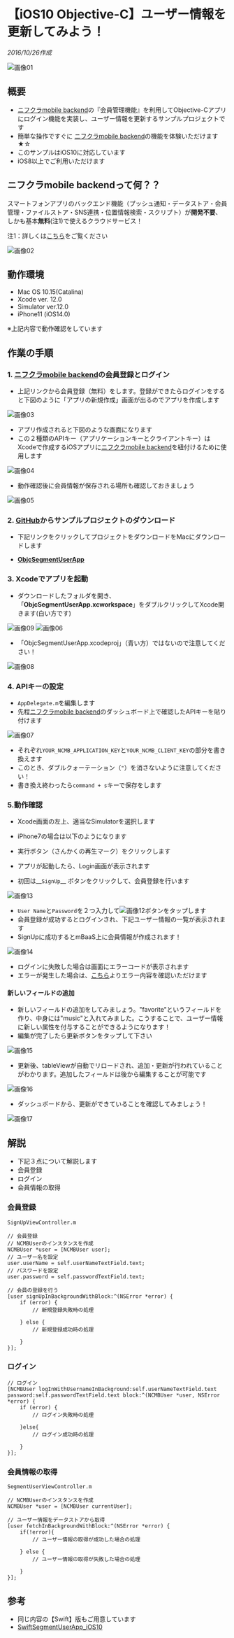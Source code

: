 # 【iOS10 Objective-C】ユーザー情報を更新してみよう！
*2016/10/26作成*

![画像01](/readme-img/001.png)

## 概要
* [ニフクラmobile backend](https://mbaas.nifcloud.com/)の『会員管理機能』を利用してObjective-Cアプリにログイン機能を実装し、ユーザー情報を更新するサンプルプロジェクトです
* 簡単な操作ですぐに [ニフクラmobile backend](https://mbaas.nifcloud.com/)の機能を体験いただけます★☆
* このサンプルはiOS10に対応しています
 * iOS8以上でご利用いただけます

## ニフクラmobile backendって何？？
スマートフォンアプリのバックエンド機能（プッシュ通知・データストア・会員管理・ファイルストア・SNS連携・位置情報検索・スクリプト）が**開発不要**、しかも基本**無料**(注1)で使えるクラウドサービス！

注1：詳しくは[こちら](https://mbaas.nifcloud.com/price.htm)をご覧ください

![画像02](/readme-img/002.png)

## 動作環境
* Mac OS 10.15(Catalina)
* Xcode ver. 12.0
* Simulator ver.12.0
* iPhone11 (iOS14.0)

※上記内容で動作確認をしています

## 作業の手順
### 1. [ニフクラmobile backend](https://mbaas.nifcloud.com/)の会員登録とログイン

* 上記リンクから会員登録（無料）をします。登録ができたらログインをすると下図のように「アプリの新規作成」画面が出るのでアプリを作成します

![画像03](/readme-img/003.png)

* アプリ作成されると下図のような画面になります
* この２種類のAPIキー（アプリケーションキーとクライアントキー）はXcodeで作成するiOSアプリに[ニフクラmobile backend](https://mbaas.nifcloud.com/)を紐付けるために使用します

![画像04](/readme-img/004.png)

* 動作確認後に会員情報が保存される場所も確認しておきましょう

![画像05](/readme-img/005.png)

### 2. [GitHub](https://github.com/NIFCloud-mbaas/ObjcSegmentUserApp_iOS10)からサンプルプロジェクトのダウンロード

* 下記リンクをクリックしてプロジェクトをダウンロードをMacにダウンロードします

 * __[ObjcSegmentUserApp](https://github.com/NIFCloud-mbaas/ObjcSegmentUserApp_iOS10/archive/master.zip)__

### 3. Xcodeでアプリを起動

* ダウンロードしたフォルダを開き、「__ObjcSegmentUserApp.xcworkspace__」をダブルクリックしてXcode開きます(白い方です)

![画像09](/readme-img/009.png)
![画像06](/readme-img/006.png)

* 「ObjcSegmentUserApp.xcodeproj」（青い方）ではないので注意してください！

![画像08](/readme-img/008.png)

### 4. APIキーの設定

* `AppDelegate.m`を編集します
* 先程[ニフクラmobile backend](https://mbaas.nifcloud.com/)のダッシュボード上で確認したAPIキーを貼り付けます

![画像07](/readme-img/007.png)

* それぞれ`YOUR_NCMB_APPLICATION_KEY`と`YOUR_NCMB_CLIENT_KEY`の部分を書き換えます
 * このとき、ダブルクォーテーション（`"`）を消さないように注意してください！
* 書き換え終わったら`command + s`キーで保存をします

### 5.動作確認

* Xcode画面の左上、適当なSimulatorを選択します
 * iPhone7の場合は以下のようになります
* 実行ボタン（さんかくの再生マーク）をクリックします

* アプリが起動したら、Login画面が表示されます
* 初回は__`SignUp`__ ボタンをクリックして、会員登録を行います

![画像13](/readme-img/013.png)

* `User Name`と`Password`を２つ入力して![画像12](/readme-img/012.png)ボタンをタップします
* 会員登録が成功するとログインされ、下記ユーザー情報の一覧が表示されます
* SignUpに成功するとmBaaS上に会員情報が作成されます！

![画像14](/readme-img/014.png)

* ログインに失敗した場合は画面にエラーコードが表示されます
* エラーが発生した場合は、[こちら](https://mbaas.nifcloud.com/doc/current/rest/common/error.html)よりエラー内容を確認いただけます

#### 新しいフィールドの追加
* 新しいフィールドの追加をしてみましょう。"favorite"というフィールドを作り、中身には"music"と入れてみました。こうすることで、ユーザー情報に新しい属性を付与することができるようになります！
* 編集が完了したら更新ボタンをタップして下さい

![画像15](/readme-img/015.png)

* 更新後、tableViewが自動でリロードされ、追加・更新が行われていることがわかります。追加したフィールドは後から編集することが可能です

![画像16](/readme-img/016.png)

* ダッシュボードから、更新ができていることを確認してみましょう！

![画像17](/readme-img/017.png)

## 解説
* 下記３点について解説します
 * 会員登録
 * ログイン
 * 会員情報の取得

### 会員登録
`SignUpViewController.m`

```objc
// 会員登録
// NCMBUserのインスタンスを作成
NCMBUser *user = [NCMBUser user];
// ユーザー名を設定
user.userName = self.userNameTextField.text;
// パスワードを設定
user.password = self.passwordTextField.text;

// 会員の登録を行う
[user signUpInBackgroundWithBlock:^(NSError *error) {
    if (error) {
        // 新規登録失敗時の処理

    } else {
        // 新規登録成功時の処理

    }
}];
```

### ログイン

```objc
// ログイン
[NCMBUser logInWithUsernameInBackground:self.userNameTextField.text password:self.passwordTextField.text block:^(NCMBUser *user, NSError *error) {
    if (error) {
        // ログイン失敗時の処理

    }else{
        // ログイン成功時の処理

    }
}];
```

### 会員情報の取得
`SegmentUserViewController.m`

```objc
// NCMBUserのインスタンスを作成
NCMBUser *user = [NCMBUser currentUser];

// ユーザー情報をデータストアから取得
[user fetchInBackgroundWithBlock:^(NSError *error) {
    if(!error){
        // ユーザー情報の取得が成功した場合の処理

    } else {
        // ユーザー情報の取得が失敗した場合の処理

    }
}];
```

## 参考
* 同じ内容の【Swift】版もご用意しています
 * [SwiftSegmentUserApp_iOS10](https://github.com/NIFCloud-mbaas/SwiftSegmentUserApp_iOS10)
